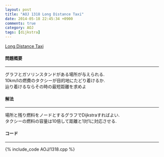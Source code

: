 ```yaml
---
layout: post
title: "AOJ 1318 Long Distance Taxi"
date: 2014-05-18 22:45:34 +0900
comments: true
category: AOJ
tags: [dijkstra]
---
```


[Long Distance Taxi](http://judge.u-aizu.ac.jp/onlinejudge/description.jsp?id=1318)

#### 問題概要

****

グラフとガソリンスタンドがある場所が与えられる.  
10km/lの燃費のタクシーが目的地にたどり着けるか.  
辿り着けるならその時の最短距離を求めよ

#### 解法

****

場所と残り燃料をノードとするグラフでDijkstraすればよい.  
タクシーの燃料の容量は10倍して距離と1対1に対応させる.  

#### コード

****

{% include_code AOJ/1318.cpp %}
